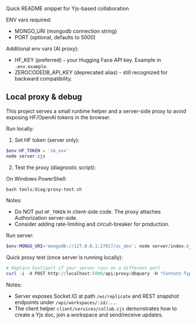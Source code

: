 Quick README snippet for Yjs-based collaboration

ENV vars required:
- MONGO_URI (mongodb connection string)
- PORT (optional, defaults to 5000)

Additional env vars (AI proxy):
- HF_KEY (preferred) - your Hugging Face API key. Example in `.env.example`.
- ZEROCODEDB_API_KEY (deprecated alias) - still recognized for backward compatibility.

Local proxy & debug
-------------------

This project serves a small runtime helper and a server-side proxy to avoid exposing HF/OpenAI tokens in the browser.

Run locally:

1. Set HF token (server only):

```powershell
$env:HF_TOKEN = 'sk_xxx'
node server.cjs
```

2. Test the proxy (diagnostic script):

On Windows PowerShell:

```powershell
bash tools/diag/proxy-test.sh
```

Notes:
- Do NOT put `HF_TOKEN` in client-side code. The proxy attaches Authorization server-side.
- Consider adding rate-limiting and circuit-breaker for production.


Run server:

```powershell
$env:MONGO_URI='mongodb://127.0.0.1:27017/zc_dev'; node server/index.cjs
```

Quick proxy test (once server is running locally):

```powershell
# Replace host/port if your server runs on a different port
curl -i -X POST http://localhost:5000/api/proxy/dbquery -H "Content-Type: application/json" -d '{"query":"test"}'
```

Notes:
- Server exposes Socket.IO at path `/ws/replicate` and REST snapshot endpoints under `/api/workspaces/:id/...`.
- The client helper `client/services/collab.cjs` demonstrates how to create a Yjs doc, join a workspace and send/receive updates.
